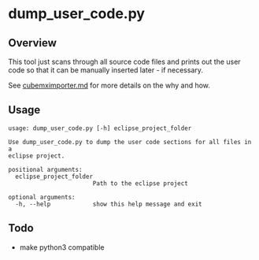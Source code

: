 # dump\_user\_code.py #

## Overview ##

This tool just scans through all source code files and prints out the user code so that it can be manually inserted later - if necessary.

See [cubemximporter.md](cubemximporter.md) for more details on the why and how.

## Usage ##

```
usage: dump_user_code.py [-h] eclipse_project_folder

Use dump_user_code.py to dump the user code sections for all files in a
eclipse project.

positional arguments:
  eclipse_project_folder
                        Path to the eclipse project

optional arguments:
  -h, --help            show this help message and exit
```

## Todo ##
* make python3 compatible
